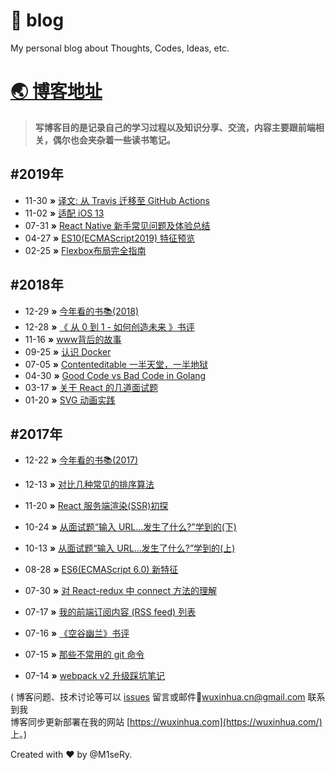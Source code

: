 # 📔 blog
My personal blog about Thoughts, Codes, Ideas, etc.

# [🌏 博客地址](https://m1sery.github.io/)

> **写博客目的是记录自己的学习过程以及知识分享、交流，内容主要跟前端相关，偶尔也会夹杂着一些读书笔记。**

## #2019年
* 11-30 **»** [译文: 从 Travis 迁移至 GitHub Actions](https://m1sery.github.io/2019/11/30/Migrating-from-travis-to-GitHub-Actions/)
* 11-02 **»** [适配 iOS 13](https://m1sery.github.io/2019/11/02/Whats-new-in-iOS-13-and-adapting-app-to-new-version/)
* 07-31 **»** [React Native 新手常见问题及体验总结](https://m1sery.github.io/2019/07/31/The-common-issues-and-errors-I-have-faced-as-a-react-native-beginner/)  
* 04-27 **»** [ES10(ECMAScript2019) 特征预览](https://m1sery.github.io/2019/04/27/A-Preview-Of-ECMAScript2019-ES10/)
* 02-25 **»** [Flexbox布局完全指南](https://m1sery.github.io/2019/02/25/The-Guide-To-Flexbox/)
## #2018年

* 12-29 **»** [今年看的书📚(2018)](https://m1sery.github.io/2018/12/29/The-Books-I-Read-In-2018/)  
* 12-28 **»** [《 从 0 到 1 - 如何创造未来 》书评 ](https://m1sery.github.io/2018/12/28/Book-Review-Zero-To-One-By-Peter-Thiel/)
* 11-16 **»** [www背后的故事](https://m1sery.github.io/2018/11/16/Story-behind-the-www-in-domain/)
* 09-25 **»** [认识 Docker](https://m1sery.github.io/2018/09/25/Dive-Into-Docker/)  
* 07-05 **»** [Contenteditable 一半天堂，一半地狱](https://m1sery.github.io/2018/07/05/Contenteditable-The-Good-Part-And-The-Ugly/)
* 04-30 **»** [Good Code vs Bad Code in Golang](https://m1sery.github.io/2018/04/30/Good-Code-vs-Bad-Code-in-Golang(%E7%BF%BB%E8%AF%91)/)
* 03-17 **»** [关于 React 的几道面试题](https://m1sery.github.io/2018/03/17/The-questions-about-react-and-redux-in-interview/)
* 01-20 **»** [SVG 动画实践](https://m1sery.github.io/2018/01/20/The-svg-animation-in-action/)
## #2017年
* 12-22 **»** [今年看的书📚(2017)](https://m1sery.github.io/2017/12/22/The-reading-book-list-in-2017/)
* 12-13 **»** [对比几种常见的排序算法](https://m1sery.github.io/2017/12/13/The-think-of-sort-algorithms/)
* 11-20 **»** [React 服务端渲染(SSR)初探](https://m1sery.github.io/2017/11/20/React-ssr-exploration/)
* 10-24 **»** [从面试题“输入 URL...发生了什么?”学到的(下)](https://m1sery.github.io/2017/10/24/What-happen-from-input-the-URL-in-the-browser-to-the-page-bring-out-part2/)
* 10-13 **»** [从面试题“输入 URL...发生了什么?”学到的(上)](https://m1sery.github.io/2017/10/13/What-happen-from-input-the-URL-in-the-browser-to-the-page-bring-out/)
* 08-28 **»** [ES6(ECMAScript 6.0) 新特征](https://m1sery.github.io/2017/08/28/The-es6-features-learning-notes/)

* 07-30 **»** [对 React-redux 中 connect 方法的理解](https://m1sery.github.io/2017/07/30/React-redux-connect-Explain-in-detail/)
* 07-17 **»** [我的前端订阅内容 (RSS feed) 列表](https://m1sery.github.io/2017/07/17/My-favorite-fe-feed-RSS-feed-list/)
* 07-16 **»** [《空谷幽兰》书评](https://m1sery.github.io/2017/07/16/Book-review-Road-to-Heaven/)
* 07-15 **»** [那些不常用的 git 命令](https://m1sery.github.io/2017/07/15/The-git-you-may-not-frequently-used/)
* 07-14 **»** [webpack v2 升级踩坑笔记](https://m1sery.github.io/2017/07/14/Migrating-webpack-from-v1-to-v2/)  


( 博客问题、技术讨论等可以 [issues](https://github.com/M1seRy/blog/issues) 留言或邮件📮wuxinhua.cn@gmail.com 联系到我   
博客同步更新部署在我的网站 [https://wuxinhua.com](https://wuxinhua.com/) 上。)

<p align="left">
  Created with ❤️ by @M1seRy.
</p>
